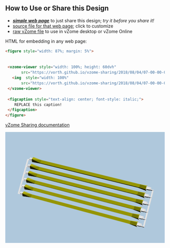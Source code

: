 
## How to Use or Share this Design

 - [***simple web page***](<https://vorth.github.io/vzome-sharing/2018/08/04/07-00-00-000Z-6-long-olive/>) to just share this design; *try it before you share it!*
 - [source file for that web page](<https://github.com/vorth/vzome-sharing/edit/main/2018/08/04/07-00-00-000Z-6-long-olive/index.md>); click to customize
 - [raw vZome file](<https://raw.githubusercontent.com/vorth/vzome-sharing/main/2018/08/04/07-00-00-000Z-6-long-olive/6-long-olive.vZome>) to use in vZome desktop or vZome Online
 
 HTML for embedding in any web page:
 ```html
<figure style="width: 87%; margin: 5%">
  
  
  <vzome-viewer style="width: 100%; height: 60dvh" 
        src="https://vorth.github.io/vzome-sharing/2018/08/04/07-00-00-000Z-6-long-olive/6-long-olive.vZome" >
    <img  style="width: 100%"
        src="https://vorth.github.io/vzome-sharing/2018/08/04/07-00-00-000Z-6-long-olive/6-long-olive.png" >
  </vzome-viewer>

  <figcaption style="text-align: center; font-style: italic;">
     REPLACE this caption!
  </figcaption>
</figure>

 ```

[vZome Sharing documentation](https://vzome.github.io/vzome/sharing.html#how-it-works)

![Image](<6-long-olive.png>)

